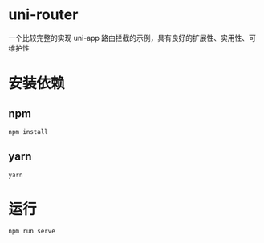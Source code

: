 # uni-router

一个比较完整的实现 uni-app 路由拦截的示例，具有良好的扩展性、实用性、可维护性

# 安装依赖

## npm

```shell
npm install
```

## yarn

```shell
yarn
```

# 运行

```shell
npm run serve
```
